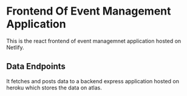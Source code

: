 # Frontend Of Event Management Application
This is the react frontend of event managemnet application hosted on Netlify. 
## Data Endpoints
It fetches and posts data to a backend express application hosted on heroku which stores the data on atlas.
